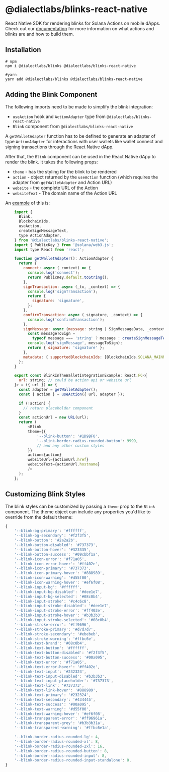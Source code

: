 # @dialectlabs/blinks-react-native

React Native SDK for rendering blinks for Solana Actions on mobile dApps. Check out our [documentation](https://docs.dialect.to) for more information on what actions and blinks are and how to build them.

## Installation

```console
# npm 
npm i @dialectlabs/blinks @dialectlabs/blinks-react-native

#yarn
yarn add @dialectlabs/blinks @dialectlabs/blinks-react-native
```

## Adding the Blink Component

The following imports need to be made to simplify the blink integration:
- `useAction` hook and `ActionAdapter` type from `@dialectlabs/blinks-react-native`
- `Blink` component from `@dialectlabs/blinks-react-native`

A `getWalletAdapter` function has to be defined to generate an adapter of type `ActionAdapter` for interactions with user wallets like wallet connect and signing transactions through the React Native dApp.

After that, the `Blink` component can be used in the React Native dApp to render the blink. It takes the following props:
- `theme` - has the styling for the blink to be rendered
- `action` - object returned by the `useAction` function (which requires the adapter from `getWalletAdapter` and Action URL)
- `website` - the complete URL of the Action
- `websiteText` - The domain name of the Action URL

An [example](/example/src/Example.tsx) of this is:

```js
    import {
      Blink,
      BlockchainIds,
      useAction,
      createSignMessageText,
      type ActionAdapter,
    } from '@dialectlabs/blinks-react-native';
    import { PublicKey } from '@solana/web3.js';
    import type React from 'react';

    function getWalletAdapter(): ActionAdapter {
      return {
        connect: async (_context) => {
          console.log('connect');
          return PublicKey.default.toString();
        },
        signTransaction: async (_tx, _context) => {
          console.log('signTransaction');
          return {
            signature: 'signature',
          };
        },
        confirmTransaction: async (_signature, _context) => {
          console.log('confirmTransaction');
        },
        signMessage: async (message: string | SignMessageData, _context) => {
          const messageToSign =
            typeof message === 'string' ? message : createSignMessageText(message);
          console.log('signMessage', messageToSign);
          return { signature: 'signature' };
        },
        metadata: { supportedBlockchainIds: [BlockchainIds.SOLANA_MAINNET] },
      };
    }

    export const BlinkInTheWalletIntegrationExample: React.FC<{
      url: string; // could be action api or website url
    }> = ({ url }) => {
      const adapter = getWalletAdapter();
      const { action } = useAction({ url, adapter });

      if (!action) {
        // return placeholder component
      }
      const actionUrl = new URL(url);
      return (
          <Blink
          theme={{
              '--blink-button': '#1D9BF0',
              '--blink-border-radius-rounded-button': 9999,
              // and any other custom styles
          }}
          action={action}
          websiteUrl={actionUrl.href}
          websiteText={actionUrl.hostname}
          />
      );
    };
```

## Customizing Blink Styles

The blink styles can be customized by passing a `theme` prop to the `Blink` component. The theme object can include any properties you'd like to override from the default theme:

```js
{
    '--blink-bg-primary': '#ffffff',
    '--blink-bg-secondary': '#f2f3f5',
    '--blink-button': '#2a2a2b',
    '--blink-button-disabled': '#737373',
    '--blink-button-hover': '#323335',
    '--blink-button-success': '#09cbbf1a',
    '--blink-icon-error': '#f71a05',
    '--blink-icon-error-hover': '#ff402e',
    '--blink-icon-primary': '#737373',
    '--blink-icon-primary-hover': '#888989',
    '--blink-icon-warning': '#d55f00',
    '--blink-icon-warning-hover': '#ef6f08',
    '--blink-input-bg': '#ffffff',
    '--blink-input-bg-disabled': '#dee1e7',
    '--blink-input-bg-selected': '#08c0b4',
    '--blink-input-stroke': '#c4c6c8',
    '--blink-input-stroke-disabled': '#dee1e7',
    '--blink-input-stroke-error': '#ff402e',
    '--blink-input-stroke-hover': '#b3b3b3',
    '--blink-input-stroke-selected': '#08c0b4',
    '--blink-stroke-error': '#ff9696',
    '--blink-stroke-primary': '#d7d7d7',
    '--blink-stroke-secondary': '#ebebeb',
    '--blink-stroke-warning': '#ffbc6e',
    '--blink-text-brand': '#08c0b4',
    '--blink-text-button': '#ffffff',
    '--blink-text-button-disabled': '#f2f3f5',
    '--blink-text-button-success': '#00a095',
    '--blink-text-error': '#f71a05',
    '--blink-text-error-hover': '#ff402e',
    '--blink-text-input': '#232324',
    '--blink-text-input-disabled': '#b3b3b3',
    '--blink-text-input-placeholder': '#737373',
    '--blink-text-link': '#737373',
    '--blink-text-link-hover': '#888989',
    '--blink-text-primary': '#232324',
    '--blink-text-secondary': '#434445',
    '--blink-text-success': '#00a095',
    '--blink-text-warning': '#d55f00',
    '--blink-text-warning-hover': '#ef6f08',
    '--blink-transparent-error': '#ff96961a',
    '--blink-transparent-grey': '#b3b3b31a',
    '--blink-transparent-warning': '#ffbc6e1a',

    '--blink-border-radius-rounded-lg': 4,
    '--blink-border-radius-rounded-xl': 8,
    '--blink-border-radius-rounded-2xl': 16,
    '--blink-border-radius-rounded-button': 8,
    '--blink-border-radius-rounded-input': 8,
    '--blink-border-radius-rounded-input-standalone': 8,
}
```
